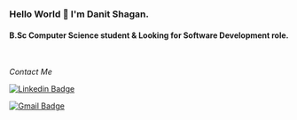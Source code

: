 ### Hello World 👋 I'm Danit Shagan.
#### B.Sc Computer Science student & Looking for Software Development role.
<br />


<p align="left">
  <i> Contact Me </i>
  
   [![Linkedin Badge](https://img.shields.io/badge/-danit-shagan-blue?style=flat-square&logo=Linkedin&logoColor=white&link=https://www.linkedin.com/in/danit-shagan-62b671192/)](https://www.linkedin.com/in/danit-shagan-62b671192/) 
 
   [![Gmail Badge](https://img.shields.io/badge/-danishagan@gmail.com-c14438?style=flat-square&logo=Gmail&logoColor=white&link=mailto:danishagan@gmail.com)](mailto:danishagan@gmail.com)
   

</p>
   
  

